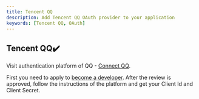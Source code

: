 ```yaml
---
title: Tencent QQ
description: Add Tencent QQ OAuth provider to your application
keywords: [Tencent QQ, OAuth]
---
```


## Tencent QQ:heavy_check_mark:

Visit authentication platform of QQ - [Connect QQ](https://connect.qq.com/manage.html#/).

First you need to apply to [become a developer](https://wiki.connect.qq.com/%E6%88%90%E4%B8%BA%E5%BC%80%E5%8F%91%E8%80%85). After the review is approved, follow the instructions of the platform and get your Client Id and Client Secret.